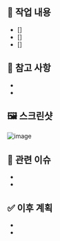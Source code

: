 ## 🚀 작업 내용

- []
- []
- []

## 📝 참고 사항

-
-

## 🖼️ 스크린샷

![image](이미지url)

## 🚨 관련 이슈

-
-

## ✅ 이후 계획

-
-
